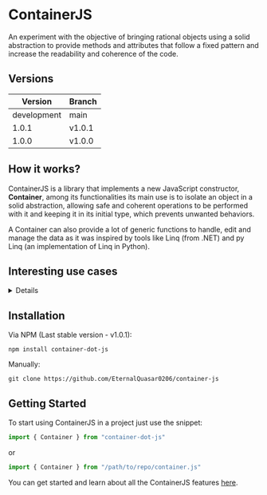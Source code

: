 # ContainerJS
An experiment with the objective of bringing rational objects using a solid abstraction to provide methods and attributes that follow a fixed pattern and increase the readability and coherence of the code.

## Versions

| Version | Branch |
| ------- | ------ |
| development | main |
| 1.0.1 | v1.0.1 |
| 1.0.0 | v1.0.0 |

## How it works?
ContainerJS is a library that implements a new JavaScript constructor, **Container**, among its functionalities its main use is to isolate an object in a solid abstraction, allowing safe and coherent operations to be performed with it and keeping it in its initial type, which prevents unwanted behaviors.

A Container can also provide a lot of generic functions to handle, edit and manage the data as it was inspired by tools like Linq (from .NET) and py Linq (an implementation of Linq in Python).

## Interesting use cases

<details>

### Getting data selectively
A container allows recursive operations, one of those possibilities is the ability to get ordered data, such as "the first 5 items of an iterable object", "the last 3 items of an iterable object" or "the first 5 items of an iterable object skipping two objects".

Examples:

<details>

```js
const MyContainer = Container.from([1, 2, 3, 4, 5, 6, 7, 8, 9, 10]);

//Will return the first 5 items ([1, 2, 3, 4, 5])
MyContainer.first(5);

//Will return the last 3 items ([10, 9, 8])
MyContainer.last(3);

//Will return the first 5 items skipping 3 ([4, 5, 6, 7, 8])
MyContainer.skip(3).first(5);
```

</details>

### Unifying data management
A container is capable of dynamically detecting its type when being created, from that it allows the management of data in a unified way using generic methods. It currently supports popular JavaScript types such as Array, Object, Set and Map.

Examples:

<details>

```js
const MyContainer = Container.from([]);

MyContainer.add(1); //Will add the item 1 to MyContainer content
```

```js
const MyContainer = Container.from(new Set([]));

MyContainer.add(1); //Will add the item 1 to MyContainer content
```

```js
const MyContainer = Container.from({});

MyContainer.add("a", 1); //Will add the item {a: 1} to MyContainer content
```

```js
const MyContainer = Container.from(new Map());

MyContainer.add("a", 1); //Will add the item {a: 1} to MyContainer content
```

</details>

</details>

## Installation
Via NPM (Last stable version - v1.0.1):

```
npm install container-dot-js
```

Manually:

```
git clone https://github.com/EternalQuasar0206/container-js
```

## Getting Started
To start using ContainerJS in a project just use the snippet:

```js
import { Container } from "container-dot-js"
```

or

```js
import { Container } from "/path/to/repo/container.js"
```

You can get started and learn about all the ContainerJS features <a href="./docs/QuickStart.md">here</a>.